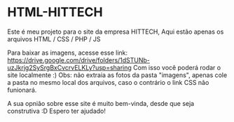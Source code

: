 # HTML-HITTECH
Este é meu projeto para o site  da empresa HITTECH,
Aqui estão apenas os arquivos HTML / CSS / PHP / JS

Para baixar as imagens, acesse esse link: https://drive.google.com/drive/folders/1dSTUNb-uzJkrjg2SySrgBxCvcrvELKLy?usp=sharing
Com isso você poderá rodar o site localmente :)
Obs: não extraia as fotos da pasta "imagens", apenas cole a pasta no mesmo local dos arquivos, caso o contrário o link CSS não funionará.

A sua opnião sobre esse site é muito bem-vinda, desde que seja construtiva :D
Espero ter ajudado!
